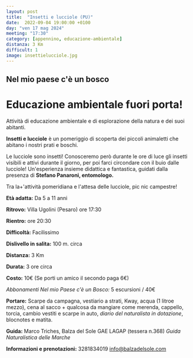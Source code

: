 ```yaml
---
layout: post
title:  "Insetti e lucciole (PU)"
date:  2022-09-04 19:00:00 +0100
day: "ven 17 mag 2024"
meeting: "17:30"
category: [appennino, educazione-ambientale]
distanza: 3 Km
difficult: 1
image: insettielucciole.jpg
---
```


## Nel mio paese c'è un bosco
# Educazione ambientale fuori porta! 

Attività di educazione ambientale e di esplorazione della natura e dei suoi abitanti.

**Insetti e lucciole** è un pomeriggio di scoperta dei piccoli animaletti che abitano i nostri prati e boschi.

Le lucciole sono insetti! Conosceremo però durante le ore di luce gli insetti visibili e attivi durante il giorno, per poi farci circondare con il buio dalle lucciole!
Un'esperienza insieme didattica e fantastica, guidati dalla presenza di **Stefano Panaroni, entomologo.** 

Tra la+'attività pomeridiana e l'attesa delle lucciole, pic nic campestre!

**Età adatta:** Da 5 a 11 anni 

**Ritrovo:** Villa Ugolini (Pesaro) ore 17:30

**Rientro:** ore 20:30 

**Difficoltà:** Facilissimo 

**Dislivello in salita:**  100 m. circa

**Distanza:** 3 Km

**Durata:** 3 ore circa

**Costo:** 10€ (Se porti un amico il secondo paga 6€)

*Abbonamenti Nel mio Paese c'è un Bosco:* 5 escursioni / 40€

**Portare:** Scarpe da campagna, vestiario a strati, Kway, acqua (1 litroe mezzo), cena al sacco + qualcosa da mangiare come merenda, cappello, torcia, cambio vestiti e scarpe in auto, *diario del naturalista in dotazione*, blocnotes e matita. 

**Guida:** Marco Triches, Balza del Sole GAE LAGAP (tessera n.368)
*Guida Naturalistica delle Marche*

**Informazioni e prenotazioni:** 3281834019 info@balzadelsole.com
